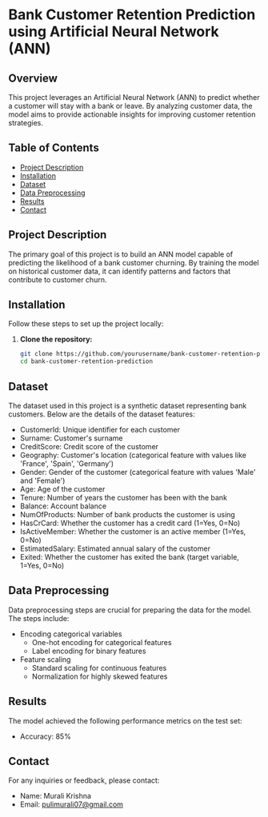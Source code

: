 # Bank Customer Retention Prediction using Artificial Neural Network (ANN)

## Overview

This project leverages an Artificial Neural Network (ANN) to predict whether a customer will stay with a bank or leave. By analyzing customer data, the model aims to provide actionable insights for improving customer retention strategies.

## Table of Contents

- [Project Description](#project-description)
- [Installation](#installation)
- [Dataset](#dataset)
- [Data Preprocessing](#data-preprocessing)
- [Results](#results)
- [Contact](#contact)


## Project Description

The primary goal of this project is to build an ANN model capable of predicting the likelihood of a bank customer churning. By training the model on historical customer data, it can identify patterns and factors that contribute to customer churn.

## Installation

Follow these steps to set up the project locally:

1. **Clone the repository:**
   ```bash
   git clone https://github.com/yourusername/bank-customer-retention-prediction.git
   cd bank-customer-retention-prediction

## Dataset

The dataset used in this project is a synthetic dataset representing bank customers. Below are the details of the dataset features:

- CustomerId: Unique identifier for each customer
- Surname: Customer's surname
- CreditScore: Credit score of the customer
- Geography: Customer's location (categorical feature with values like 'France', 'Spain', 'Germany')
- Gender: Gender of the customer (categorical feature with values 'Male' and 'Female')
- Age: Age of the customer
- Tenure: Number of years the customer has been with the bank
- Balance: Account balance
- NumOfProducts: Number of bank products the customer is using
- HasCrCard: Whether the customer has a credit card (1=Yes, 0=No)
- IsActiveMember: Whether the customer is an active member (1=Yes, 0=No)
- EstimatedSalary: Estimated annual salary of the customer
- Exited: Whether the customer has exited the bank (target variable, 1=Yes, 0=No)



## Data Preprocessing

Data preprocessing steps are crucial for preparing the data for the model. The steps include:

- Encoding categorical variables
  - One-hot encoding for categorical features
  - Label encoding for binary features
- Feature scaling
  - Standard scaling for continuous features
  - Normalization for highly skewed features
 

## Results

The model achieved the following performance metrics on the test set:

- Accuracy: 85%


## Contact
For any inquiries or feedback, please contact:

- Name: Murali Krishna
- Email: pulimurali07@gmail.com
